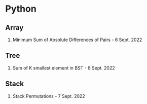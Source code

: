 # Python

## Array

1. Minimum Sum of Absolute Differences of Pairs  - 6 Sept. 2022

## Tree
1. Sum of K smallest element in BST  -  8 Sept. 2022

## Stack
1. Stack Permutations   - 7 Sept. 2022
